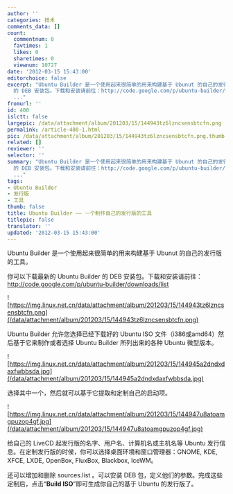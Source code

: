 ```yaml
---
author: ''
categories: 技术
comments_data: []
count:
  commentnum: 0
  favtimes: 1
  likes: 0
  sharetimes: 0
  viewnum: 10727
date: '2012-03-15 15:43:00'
editorchoice: false
excerpt: "Ubuntu Builder 是一个使用起来很简单的用来构建基于 Ubunut 的自己的发行版的工具。\r\n你可以下载最新的Ubuntu Builder
  的 DEB 安装包。下载和安装请前往：http://code.google.com/p/ubuntu-builder/downloads/list\r\n\r\n
  ..."
fromurl: ''
id: 400
islctt: false
largepic: /data/attachment/album/201203/15/144943tz6lzncsensbtcfn.png
permalink: /article-400-1.html
pic: /data/attachment/album/201203/15/144943tz6lzncsensbtcfn.png.thumb.jpg
related: []
reviewer: ''
selector: ''
summary: "Ubuntu Builder 是一个使用起来很简单的用来构建基于 Ubunut 的自己的发行版的工具。\r\n你可以下载最新的Ubuntu Builder
  的 DEB 安装包。下载和安装请前往：http://code.google.com/p/ubuntu-builder/downloads/list\r\n\r\n
  ..."
tags:
- Ubuntu Builder
- 发行版
- 工具
thumb: false
title: Ubuntu Builder —— 一个制作自己的发行版的工具
titlepic: false
translator: ''
updated: '2012-03-15 15:43:00'
---
```


Ubuntu Builder 是一个使用起来很简单的用来构建基于 Ubunut 的自己的发行版的工具。


你可以下载最新的 Ubuntu Builder 的 DEB 安装包。下载和安装请前往：<http://code.google.com/p/ubuntu-builder/downloads/list>


![https://img.linux.net.cn/data/attachment/album/201203/15/144943tz6lzncsensbtcfn.png](/data/attachment/album/201203/15/144943tz6lzncsensbtcfn.png)


Ubuntu Builder 允许您选择已经下载好的 Ubuntu ISO 文件（i386或amd64）然后基于它来制作或者选择 Ubuntu Builder 所列出来的各种 Ubuntu 微型版本。


![https://img.linux.net.cn/data/attachment/album/201203/15/144945a2dndxdaxfwbbsda.jpg](/data/attachment/album/201203/15/144945a2dndxdaxfwbbsda.jpg)


选择其中一个，然后就可以基于它提取和定制自己的启动项。


![https://img.linux.net.cn/data/attachment/album/201203/15/144947u8atoamgpuzop4gf.jpg](/data/attachment/album/201203/15/144947u8atoamgpuzop4gf.jpg)


给自己的 LiveCD 起发行版的名字、用户名、计算机名或主机名等 Ubuntu 发行信息。在定制发行版的时侯，你可以选择桌面环境和窗口管理器：GNOME, KDE, XFCE, LXDE, OpenBox, FluxBox, Blackbox, IceWM。


还可以增加和删除 sources.list 。可以安装 DEB 包，定义他们的参数。完成这些定制后，点击“**Build ISO**”即可生成你自己的基于 Ubuntu 的发行版了。